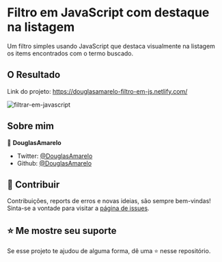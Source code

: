 # Filtro em JavaScript com destaque na listagem

Um filtro simples usando JavaScript que destaca visualmente na listagem os items encontrados com o termo buscado.


## O Resultado
Link do projeto: https://douglasamarelo-filtro-em-js.netlify.com/

![filtrar-em-javascript](https://user-images.githubusercontent.com/3269950/78501074-857e3d80-7730-11ea-9f16-f83385f7405b.gif)


## Sobre mim

👤 **DouglasAmarelo**

* Twitter: [@DouglasAmarelo](https://twitter.com/DouglasAmarelo)
* Github: [@DouglasAmarelo](https://github.com/DouglasAmarelo)

## 🤝 Contribuir

Contribuições, reports de erros e novas ideias, são sempre bem-vindas!<br />
Sinta-se a vontade para visitar a [página de issues](https://github.com/DouglasAmarelo/filtro-com-destaque/issues).

## ⭐️ Me mostre seu suporte

Se esse projeto te ajudou de alguma forma, dê uma ⭐️ nesse repositório.



